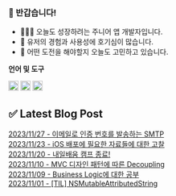 ### 👋 반갑습니다!

* 👨🏻‍💻 오늘도 성장하려는 주니어 앱 개발자입니다.
* 🧐 유저의 경험과 사용성에 호기심이 많습니다.
* 🚀 어떤 도전을 해야할지 오늘도 고민하고 있습니다.

**언어 및 도구**  

<code><img height="20" src="https://github.com/Madman-dev/Madman-dev/assets/119504454/d35b3aeb-5a58-4279-944f-badc0b4ed890"></code>
<code><img height="20" src="https://github.com/Madman-dev/Madman-dev/assets/119504454/aa7df69e-04c7-4470-b924-1d7887e9c2f0"></code>
<code><img height="20" src="https://github.com/Madman-dev/Madman-dev/assets/119504454/e7a9a49d-812d-4c11-b471-011f50be474f"></code>


## ✅ Latest Blog Post

[2023/11/27 - 이메일로 인증 번호를 발송하는 SMTP](https://velog.io/@jacks222/%EC%9D%B4%EB%A9%94%EC%9D%BC%EB%A1%9C-%EC%9D%B8%EC%A6%9D-%EB%B2%88%ED%98%B8%EB%A5%BC-%EB%B0%9C%EC%86%A1%ED%95%98%EB%8A%94-SMTP) <br/>
[2023/11/23 - iOS 배포에 필요한 자료들에 대한 고찰](https://velog.io/@jacks222/iOS-%EB%B0%B0%ED%8F%AC%EC%97%90-%ED%95%84%EC%9A%94%ED%95%9C-%EC%9E%90%EB%A3%8C%EB%93%A4%EC%97%90-%EB%8C%80%ED%95%9C-%EA%B3%A0%EC%B0%B0) <br/>
[2023/11/20 - 내일배움 캠프 종료!](https://velog.io/@jacks222/%EB%82%B4%EC%9D%BC%EB%B0%B0%EC%9B%80-%EC%BA%A0%ED%94%84-%EC%A2%85%EB%A3%8C) <br/>
[2023/11/10 - MVC 디자인 패턴에 따른 Decoupling](https://velog.io/@jacks222/MVC-%EB%94%94%EC%9E%90%EC%9D%B8-%ED%8C%A8%ED%84%B4%EC%97%90-%EB%94%B0%EB%A5%B8-Decoupling) <br/>
[2023/11/09 - Business Logic에 대한 공부](https://velog.io/@jacks222/Business-Logic%EC%97%90-%EB%8C%80%ED%95%9C-%EA%B3%B5%EB%B6%80) <br/>
[2023/11/01 - [TIL] NSMutableAttributedString](https://velog.io/@jacks222/TIL-NSMutableAttributedString) <br/>
